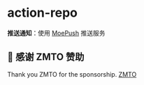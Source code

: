 # action-repo

**推送通知**：使用 [MoePush](https://github.com/beilunyang/moepush) 推送服务

## 🥇 感谢 ZMTO 赞助
Thank you ZMTO for the sponsorship.
[ZMTO](https://console.zmto.com/?affid=1582&oid=1)